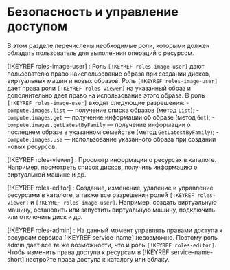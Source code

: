 # Безопасность и управление доступом

В этом разделе перечислены необходимые роли, которыми должен обладать пользователь для выполенния операций с ресурсом.

[!KEYREF roles-image-user]
:   Роль `[!KEYREF roles-image-user]` дают пользователю право наиспользование образа при создании дисков, виртуальных машин и новых образов.
    Роль `[!KEYREF roles-image-user]` дает права роли `[!KEYREF roles-viewer]` на указанный образ и дополнительно дает право на использование этого образа.
    В роль `[!KEYREF roles-image-user]` входят следующие разрешения:
    - `сompute.images.list` — получение списка образов (метод `List`);
    - `compute.images.get` — получение информации об образе (метод `Get`);
    - `compute.images.getLatestByFamily` — получение информации о последнем образе в указанном семействе (метод `GetLatestByFamily`);
    - `compute.images.use` — использование указанного образа при создании новых ресурсов.

[!KEYREF roles-viewer]
:   Просмотр информации о ресурсах в каталоге. Например, посмотреть список дисков, получить информацию о виртуальной машине и др.

[!KEYREF roles-editor]
:   Создание, изменение, удаление и управление ресурсами в каталоге, а также все разрешения ролей `[!KEYREF roles-viewer]` и `[!KEYREF roles-image-user]`. Например, создать виртуальную машину, остановить или запустить виртуальную машину, подключить или отключить диск и др.

[!KEYREF roles-admin]
:   На данный момент управлять правами доступа к ресурсам сервиса [!KEYREF service-name] невозможно. Поэтому роль admin дает все те же возможности, что и роль `[!KEYREF roles-editor]`. Чтобы изменить права доступа к ресурсам в [!KEYREF service-name-short] наcтройте права доступа к каталогу или облаку.

